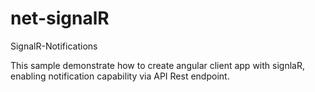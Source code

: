 # net-signalR
SignalR-Notifications

This sample demonstrate how to create angular client app with signlaR, enabling notification capability via API Rest endpoint.
